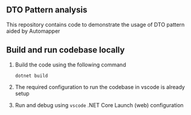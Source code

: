 ## DTO Pattern analysis

This repository contains code to demonstrate the usage of DTO pattern aided by Automapper

## Build and run codebase locally

1. Build the code using the following command

   ```
   dotnet build

   ```

2. The required configuration to run the codebase in vscode is already setup

3. Run and debug using `vscode` .NET Core Launch (web) configuration
